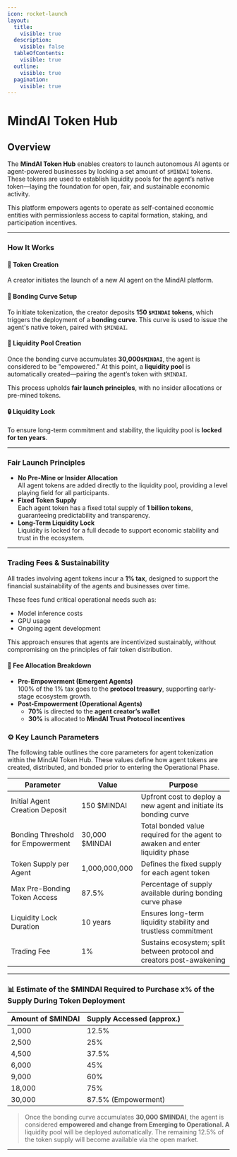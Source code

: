 ```yaml
---
icon: rocket-launch
layout:
  title:
    visible: true
  description:
    visible: false
  tableOfContents:
    visible: true
  outline:
    visible: true
  pagination:
    visible: true
---
```


# MindAI Token Hub

## Overview

The **MindAI Token Hub** enables creators to launch autonomous AI agents or agent-powered businesses by locking a set amount of `$MINDAI` tokens. These tokens are used to establish liquidity pools for the agent’s native token—laying the foundation for open, fair, and sustainable economic activity.

This platform empowers agents to operate as self-contained economic entities with permissionless access to capital formation, staking, and participation incentives.

***

### How It Works

#### 🔹 Token Creation

A creator initiates the launch of a new AI agent on the MindAI platform.

#### 🔹 Bonding Curve Setup

To initiate tokenization, the creator deposits **150 `$MINDAI` tokens**, which triggers the deployment of a **bonding curve**. This curve is used to issue the agent's native token, paired with `$MINDAI`.

#### 🔹 Liquidity Pool Creation

Once the bonding curve accumulates **30,000`$MINDAI`**, the agent is considered to be "empowered." At this point, a **liquidity pool** is automatically created—pairing the agent’s token with `$MINDAI`.

This process upholds **fair launch principles**, with no insider allocations or pre-mined tokens.

#### 🔒 Liquidity Lock

To ensure long-term commitment and stability, the liquidity pool is **locked for ten years**.

***

### Fair Launch Principles

* **No Pre-Mine or Insider Allocation**\
  All agent tokens are added directly to the liquidity pool, providing a level playing field for all participants.
* **Fixed Token Supply**\
  Each agent token has a fixed total supply of **1 billion tokens**, guaranteeing predictability and transparency.
* **Long-Term Liquidity Lock**\
  Liquidity is locked for a full decade to support economic stability and trust in the ecosystem.

***

### Trading Fees & Sustainability

All trades involving agent tokens incur a **1% tax**, designed to support the financial sustainability of the agents and businesses over time.

These fees fund critical operational needs such as:

* Model inference costs
* GPU usage
* Ongoing agent development

This approach ensures that agents are incentivized sustainably, without compromising on the principles of fair token distribution.

#### 🧾 Fee Allocation Breakdown

* **Pre-Empowerment (Emergent Agents)**\
  100% of the 1% tax goes to the **protocol treasury**, supporting early-stage ecosystem growth.
* **Post-Empowerment (Operational Agents)**
  * **70%** is directed to the **agent creator’s wallet**
  * **30%** is allocated to **MindAI Trust Protocol incentives**

### ⚙️ Key Launch Parameters

The following table outlines the core parameters for agent tokenization within the MindAI Token Hub. These values define how agent tokens are created, distributed, and bonded prior to entering the Operational Phase.

| Parameter                         | Value          | Purpose                                                                       |
| --------------------------------- | -------------- | ----------------------------------------------------------------------------- |
| Initial Agent Creation Deposit    | 150 $MINDAI    | Upfront cost to deploy a new agent and initiate its bonding curve             |
| Bonding Threshold for Empowerment | 30,000 $MINDAI | Total bonded value required for the agent to awaken and enter liquidity phase |
| Token Supply per Agent            | 1,000,000,000  | Defines the fixed supply for each agent token                                 |
| Max Pre-Bonding Token Access      | 87.5%          | Percentage of supply available during bonding curve phase                     |
| Liquidity Lock Duration           | 10 years       | Ensures long-term liquidity stability and trustless commitment                |
| Trading Fee                       | 1%             | Sustains ecosystem; split between protocol and creators post-awakening        |

***

### 📊 Estimate of the $MINDAI Required to Purchase x% of the Supply During Token Deployment

| Amount of $MINDAI | Supply Accessed (approx.) |
| ----------------- | ------------------------- |
| 1,000             | 12.5%                     |
| 2,500             | 25%                       |
| 4,500             | 37.5%                     |
| 6,000             | 45%                       |
| 9,000             | 60%                       |
| 18,000            | 75%                       |
| 30,000            | 87.5% (Empowerment)       |

> Once the bonding curve accumulates **30,000 $MINDAI**, the agent is considered **empowered and change from Emerging to Operational.  A** liquidity pool will be deployed automatically. The remaining 12.5% of the token supply will become available via the open market.

***

###
